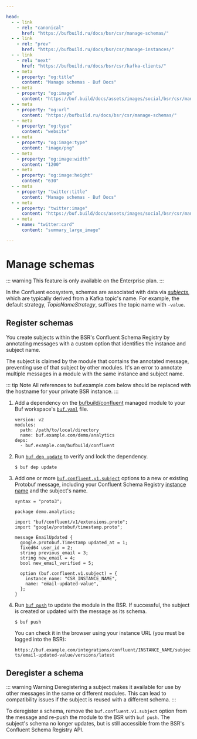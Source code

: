 ```yaml
---

head:
  - - link
    - rel: "canonical"
      href: "https://bufbuild.ru/docs/bsr/csr/manage-schemas/"
  - - link
    - rel: "prev"
      href: "https://bufbuild.ru/docs/bsr/csr/manage-instances/"
  - - link
    - rel: "next"
      href: "https://bufbuild.ru/docs/bsr/csr/kafka-clients/"
  - - meta
    - property: "og:title"
      content: "Manage schemas - Buf Docs"
  - - meta
    - property: "og:image"
      content: "https://buf.build/docs/assets/images/social/bsr/csr/manage-schemas.png"
  - - meta
    - property: "og:url"
      content: "https://bufbuild.ru/docs/bsr/csr/manage-schemas/"
  - - meta
    - property: "og:type"
      content: "website"
  - - meta
    - property: "og:image:type"
      content: "image/png"
  - - meta
    - property: "og:image:width"
      content: "1200"
  - - meta
    - property: "og:image:height"
      content: "630"
  - - meta
    - property: "twitter:title"
      content: "Manage schemas - Buf Docs"
  - - meta
    - property: "twitter:image"
      content: "https://buf.build/docs/assets/images/social/bsr/csr/manage-schemas.png"
  - - meta
    - name: "twitter:card"
      content: "summary_large_image"

---
```


# Manage schemas

::: warning
This feature is only available on the Enterprise plan.
:::

In the Confluent ecosystem, schemas are associated with data via [_subjects_](https://docs.confluent.io/platform/current/schema-registry/fundamentals/index.html#schemas-subjects-and-topics), which are typically derived from a Kafka topic's name. For example, the default strategy, _TopicNameStrategy_, suffixes the topic name with `-value`.

## Register schemas

You create subjects within the BSR's Confluent Schema Registry by annotating messages with a custom option that identifies the instance and subject name.

The subject is claimed by the module that contains the annotated message, preventing use of that subject by other modules. It's an error to annotate multiple messages in a module with the same instance and subject name.

::: tip Note
All references to buf.example.com below should be replaced with the hostname for your private BSR instance.
:::

1.  Add a dependency on the [bufbuild/confluent](https://buf.build/bufbuild/confluent) managed module to your Buf workspace's [`buf.yaml`](../../../configuration/v2/buf-yaml/#deps) file.

    ```yaml{6}
    version: v2
    modules:
      path: /path/to/local/directory
      name: buf.example.com/demo/analytics
    deps:
      - buf.example.com/bufbuild/confluent
    ```

2.  Run [`buf dep update`](../../../reference/cli/buf/dep/update/) to verify and lock the dependency.

    ```console
    $ buf dep update
    ```

3.  Add one or more [`buf.confluent.v1.subject`](https://buf.build/bufbuild/confluent/docs/main:buf.confluent.v1) options to a new or existing Protobuf message, including your Confluent Schema Registry [instance name](../manage-instances/#create-an-instance) and the subject's name.

    ```protobuf{15,16,17,18}
    syntax = "proto3";

    package demo.analytics;

    import "buf/confluent/v1/extensions.proto";
    import "google/protobuf/timestamp.proto";

    message EmailUpdated {
      google.protobuf.Timestamp updated_at = 1;
      fixed64 user_id = 2;
      string previous_email = 3;
      string new_email = 4;
      bool new_email_verified = 5;

      option (buf.confluent.v1.subject) = {
        instance_name: "CSR_INSTANCE_NAME",
        name: "email-updated-value",
      };
    }
    ```

4.  Run [`buf push`](../../../reference/cli/buf/push/) to update the module in the BSR. If successful, the subject is created or updated with the message as its schema.

    ```console
    $ buf push
    ```

    You can check it in the browser using your instance URL (you must be logged into the BSR):

    `https://buf.example.com/integrations/confluent/INSTANCE_NAME/subjects/email-updated-value/versions/latest`

## Deregister a schema

::: warning Warning
Deregistering a subject makes it available for use by other messages in the same or different modules. This can lead to compatibility issues if the subject is reused with a different schema.
:::

To deregister a schema, remove the `buf.confluent.v1.subject` option from the message and re-push the module to the BSR with `buf push`. The subject's schema no longer updates, but is still accessible from the BSR's Confluent Schema Registry API.
